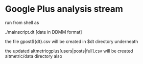 # Google Plus analysis stream

run from shell as 

./mainscript.dt [date in DDMM format]

the file gpost${dt}.csv will be created in $dt directory underneath

the updated altmetricgplus[users|posts|full].csv will be created altmetric/data directory also

